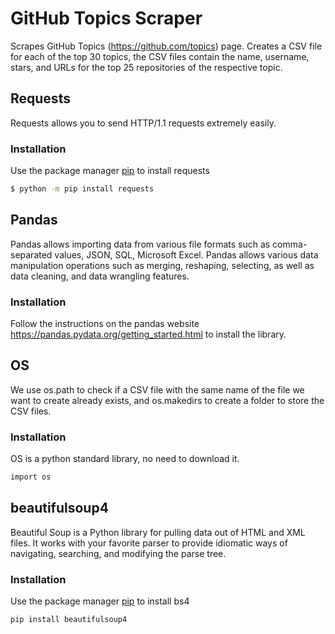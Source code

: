 # GitHub Topics Scraper
Scrapes GitHub Topics (https://github.com/topics) page. Creates a CSV file for each of the top 30 topics, the CSV files contain the name, username, stars, and URLs for the top 25 repositories of the respective topic.

## Requests
Requests allows you to send HTTP/1.1 requests extremely easily.

### Installation
Use the package manager [pip](https://pip.pypa.io/en/stable/) to install requests

```bash
$ python -m pip install requests
```

## Pandas
Pandas allows importing data from various file formats such as comma-separated values, JSON, SQL, Microsoft Excel. Pandas allows various data manipulation operations such as merging, reshaping, selecting, as well as data cleaning, and data wrangling features.

### Installation
Follow the instructions on the pandas website https://pandas.pydata.org/getting_started.html to install the library.


## OS
We use os.path to check if a CSV file with the same name of the file we want to create already exists, and os.makedirs to create a folder to store the CSV files.

### Installation
OS is a python standard library, no need to download it.

```bash
import os
```

## beautifulsoup4
Beautiful Soup is a Python library for pulling data out of HTML and XML files. It works with your favorite parser to provide idiomatic ways of navigating, searching, and modifying the parse tree.

### Installation 
Use the package manager [pip](https://pip.pypa.io/en/stable/) to install bs4

```bash
pip install beautifulsoup4
```



